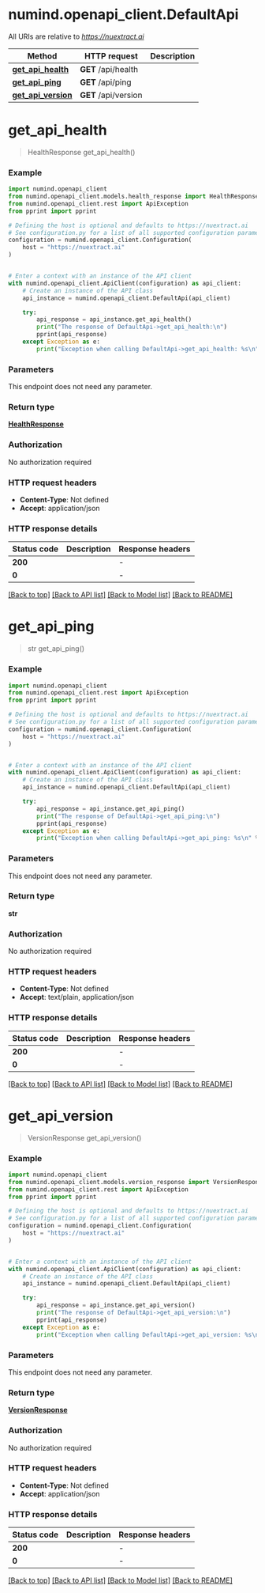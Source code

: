 # numind.openapi_client.DefaultApi

All URIs are relative to *https://nuextract.ai*

Method | HTTP request | Description
------------- | ------------- | -------------
[**get_api_health**](DefaultApi.md#get_api_health) | **GET** /api/health | 
[**get_api_ping**](DefaultApi.md#get_api_ping) | **GET** /api/ping | 
[**get_api_version**](DefaultApi.md#get_api_version) | **GET** /api/version | 


# **get_api_health**
> HealthResponse get_api_health()

### Example


```python
import numind.openapi_client
from numind.openapi_client.models.health_response import HealthResponse
from numind.openapi_client.rest import ApiException
from pprint import pprint

# Defining the host is optional and defaults to https://nuextract.ai
# See configuration.py for a list of all supported configuration parameters.
configuration = numind.openapi_client.Configuration(
    host = "https://nuextract.ai"
)


# Enter a context with an instance of the API client
with numind.openapi_client.ApiClient(configuration) as api_client:
    # Create an instance of the API class
    api_instance = numind.openapi_client.DefaultApi(api_client)

    try:
        api_response = api_instance.get_api_health()
        print("The response of DefaultApi->get_api_health:\n")
        pprint(api_response)
    except Exception as e:
        print("Exception when calling DefaultApi->get_api_health: %s\n" % e)
```



### Parameters

This endpoint does not need any parameter.

### Return type

[**HealthResponse**](HealthResponse.md)

### Authorization

No authorization required

### HTTP request headers

 - **Content-Type**: Not defined
 - **Accept**: application/json

### HTTP response details

| Status code | Description | Response headers |
|-------------|-------------|------------------|
**200** |  |  -  |
**0** |  |  -  |

[[Back to top]](#) [[Back to API list]](../README.md#documentation-for-api-endpoints) [[Back to Model list]](../README.md#documentation-for-models) [[Back to README]](../README.md)

# **get_api_ping**
> str get_api_ping()

### Example


```python
import numind.openapi_client
from numind.openapi_client.rest import ApiException
from pprint import pprint

# Defining the host is optional and defaults to https://nuextract.ai
# See configuration.py for a list of all supported configuration parameters.
configuration = numind.openapi_client.Configuration(
    host = "https://nuextract.ai"
)


# Enter a context with an instance of the API client
with numind.openapi_client.ApiClient(configuration) as api_client:
    # Create an instance of the API class
    api_instance = numind.openapi_client.DefaultApi(api_client)

    try:
        api_response = api_instance.get_api_ping()
        print("The response of DefaultApi->get_api_ping:\n")
        pprint(api_response)
    except Exception as e:
        print("Exception when calling DefaultApi->get_api_ping: %s\n" % e)
```



### Parameters

This endpoint does not need any parameter.

### Return type

**str**

### Authorization

No authorization required

### HTTP request headers

 - **Content-Type**: Not defined
 - **Accept**: text/plain, application/json

### HTTP response details

| Status code | Description | Response headers |
|-------------|-------------|------------------|
**200** |  |  -  |
**0** |  |  -  |

[[Back to top]](#) [[Back to API list]](../README.md#documentation-for-api-endpoints) [[Back to Model list]](../README.md#documentation-for-models) [[Back to README]](../README.md)

# **get_api_version**
> VersionResponse get_api_version()

### Example


```python
import numind.openapi_client
from numind.openapi_client.models.version_response import VersionResponse
from numind.openapi_client.rest import ApiException
from pprint import pprint

# Defining the host is optional and defaults to https://nuextract.ai
# See configuration.py for a list of all supported configuration parameters.
configuration = numind.openapi_client.Configuration(
    host = "https://nuextract.ai"
)


# Enter a context with an instance of the API client
with numind.openapi_client.ApiClient(configuration) as api_client:
    # Create an instance of the API class
    api_instance = numind.openapi_client.DefaultApi(api_client)

    try:
        api_response = api_instance.get_api_version()
        print("The response of DefaultApi->get_api_version:\n")
        pprint(api_response)
    except Exception as e:
        print("Exception when calling DefaultApi->get_api_version: %s\n" % e)
```



### Parameters

This endpoint does not need any parameter.

### Return type

[**VersionResponse**](VersionResponse.md)

### Authorization

No authorization required

### HTTP request headers

 - **Content-Type**: Not defined
 - **Accept**: application/json

### HTTP response details

| Status code | Description | Response headers |
|-------------|-------------|------------------|
**200** |  |  -  |
**0** |  |  -  |

[[Back to top]](#) [[Back to API list]](../README.md#documentation-for-api-endpoints) [[Back to Model list]](../README.md#documentation-for-models) [[Back to README]](../README.md)

